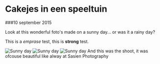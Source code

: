 Cakejes in een speeltuin
========================

###10 september 2015

Look at this wonderful foto's made on a sunny day... or was it a rainy day?

This is a *emprase* test, this is **strong** test.

![Sunny day](/img/blog/blogw-0.jpg)
![Sunny day](/img/blog/blog-0.jpg)
![Sunny day](/img/blog/blogw-0.jpg)
And this was the shoot, it was ofcouse beautiful like alway at Sasien Photography